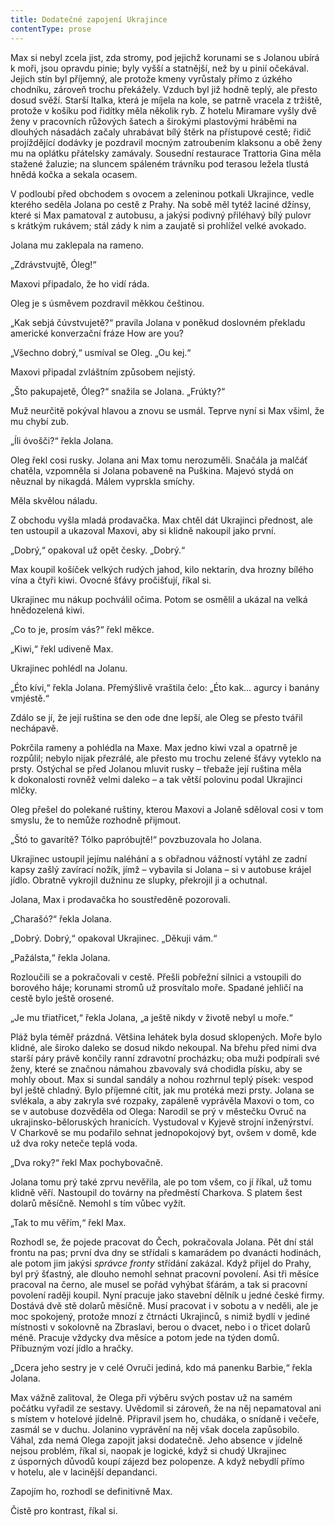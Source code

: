 ```yaml
---
title: Dodatečné zapojení Ukrajince
contentType: prose
---
```


Max si nebyl zcela jist, zda stromy, pod jejichž korunami se s Jolanou ubírá k moři, jsou opravdu pinie; byly vyšší a statnější, než by u pinií očekával. Jejich stín byl příjemný, ale protože kmeny vyrůstaly přímo z úzkého chodníku, zároveň trochu překážely. Vzduch byl již hodně teplý, ale přesto dosud svěží. Starší Italka, která je míjela na kole, se patrně vracela z tržiště, protože v košíku pod řidítky měla několik ryb. Z hotelu Miramare vyšly dvě ženy v pracovních růžových šatech a širokými plastovými hráběmi na dlouhých násadách začaly uhrabávat bílý štěrk na přístupové cestě; řidič projíždějící dodávky je pozdravil mocným zatroubením klaksonu a obě ženy mu na oplátku přátelsky zamávaly. Sousední restaurace Trattoria Gina měla stažené žaluzie; na sluncem spáleném trávníku pod terasou ležela tlustá hnědá kočka a sekala ocasem.

V podloubí před obchodem s ovocem a zeleninou potkali Ukrajince, vedle kterého seděla Jolana po cestě z Prahy. Na sobě měl tytéž laciné džínsy, které si Max pamatoval z autobusu, a jakýsi podivný přiléhavý bílý pulovr s krátkým rukávem; stál zády k nim a zaujatě si prohlížel velké avokado.

Jolana mu zaklepala na rameno.

„Zdrávstvujtě, Óleg!“

Maxovi připadalo, že ho vidí ráda.

Oleg je s úsměvem pozdravil měkkou češtinou.

„Kak sebjá čúvstvujetě?“ pravila Jolana v poněkud doslovném překladu americké konverzační fráze How are you?

„Všechno dobrý,“ usmíval se Oleg. „Ou kej.“

Maxovi připadal zvláštním způsobem nejistý.

„Što pakupajetě, Óleg?“ snažila se Jolana. „Frúkty?“

Muž neurčitě pokýval hlavou a znovu se usmál. Teprve nyní si Max všiml, že mu chybí zub.

„Íli óvošči?“ řekla Jolana.

Oleg řekl cosi rusky. Jolana ani Max tomu nerozuměli. Snačála ja malčáť chatěla, vzpomněla si Jolana pobaveně na Puškina. Majevó stydá on něuznal by nikagdá. Málem vyprskla smíchy.

Měla skvělou náladu.

Z obchodu vyšla mladá prodavačka. Max chtěl dát Ukrajinci přednost, ale ten ustoupil a ukazoval Maxovi, aby si klidně nakoupil jako první.

„Dobrý,“ opakoval už opět česky. „Dobrý.“

Max koupil košíček velkých rudých jahod, kilo nektarin, dva hrozny bílého vína a čtyři kiwi. Ovocné šťávy pročišťují, říkal si.

Ukrajinec mu nákup pochválil očima. Potom se osmělil a ukázal na velká hnědozelená kiwi.

„Co to je, prosím vás?“ řekl měkce.

„Kiwi,“ řekl udiveně Max.

Ukrajinec pohlédl na Jolanu.

„Éto kívi,“ řekla Jolana. Přemýšlivě vraštila čelo: „Éto kak… agurcy i banány vmjéstě.“

Zdálo se jí, že její ruština se den ode dne lepší, ale Oleg se přesto tvářil nechápavě.

Pokrčila rameny a pohlédla na Maxe. Max jedno kiwi vzal a opatrně je rozpůlil; nebylo nijak přezrálé, ale přesto mu trochu zelené šťávy vyteklo na prsty. Ostýchal se před Jolanou mluvit rusky – třebaže její ruština měla k dokonalosti rovněž velmi daleko – a tak větší polovinu podal Ukrajinci mlčky.

Oleg přešel do polekané ruštiny, kterou Maxovi a Jolaně sděloval cosi v tom smyslu, že to nemůže rozhodně přijmout.

„Štó to gavarítě? Tólko papróbujtě!“ povzbuzovala ho Jolana.

Ukrajinec ustoupil jejímu naléhání a s obřadnou vážností vytáhl ze zadní kapsy zašlý zavírací nožík, jímž – vybavila si Jolana – si v autobuse krájel jídlo. Obratně vykrojil dužninu ze slupky, překrojil ji a ochutnal.

Jolana, Max i prodavačka ho soustředěně pozorovali.

„Charašó?“ řekla Jolana.

„Dobrý. Dobrý,“ opakoval Ukrajinec. „Děkuji vám.“

„Pažálsta,“ řekla Jolana.

Rozloučili se a pokračovali v cestě. Přešli pobřežní silnici a vstoupili do borového háje; korunami stromů už prosvítalo moře. Spadané jehličí na cestě bylo ještě orosené.

„Je mu třiatřicet,“ řekla Jolana, „a ještě nikdy v životě nebyl u moře.“

Pláž byla téměř prázdná. Většina lehátek byla dosud sklopených. Moře bylo klidné, ale široko daleko se dosud nikdo nekoupal. Na břehu před nimi dva starší páry právě končily ranní zdravotní procházku; oba muži podpírali své ženy, které se značnou námahou zbavovaly svá chodidla písku, aby se mohly obout. Max si sundal sandály a nohou rozhrnul teplý písek: vespod byl ještě chladný. Bylo příjemné cítit, jak mu protéká mezi prsty. Jolana se svlékala, a aby zakryla své rozpaky, zapáleně vyprávěla Maxovi o tom, co se v autobuse dozvěděla od Olega: Narodil se prý v městečku Ovruč na ukrajinsko-běloruských hranicích. Vystudoval v Kyjevě strojní inženýrství. V Charkově se mu podařilo sehnat jednopokojový byt, ovšem v domě, kde už dva roky neteče teplá voda.

„Dva roky?“ řekl Max pochybovačně.

Jolana tomu prý také zprvu nevěřila, ale po tom všem, co jí říkal, už tomu klidně věří. Nastoupil do továrny na předměstí Charkova. S platem šest dolarů měsíčně. Nemohl s tím vůbec vyžít.

„Tak to mu věřím,“ řekl Max.

Rozhodl se, že pojede pracovat do Čech, pokračovala Jolana. Pět dní stál frontu na pas; první dva dny se střídali s kamarádem po dvanácti hodinách, ale potom jim jakýsi _správce fronty_ střídání zakázal. Když přijel do Prahy, byl prý šťastný, ale dlouho nemohl sehnat pracovní povolení. Asi tři měsíce pracoval na černo, ale musel se pořád vyhýbat šťárám, a tak si pracovní povolení raději koupil. Nyní pracuje jako stavební dělník u jedné české firmy. Dostává dvě stě dolarů měsíčně. Musí pracovat i v sobotu a v neděli, ale je moc spokojený, protože mnozí z čtrnácti Ukrajinců, s nimiž bydlí v jediné místnosti v sokolovně na Zbraslavi, berou o dvacet, nebo i o třicet dolarů méně. Pracuje vždycky dva měsíce a potom jede na týden domů. Příbuzným vozí jídlo a hračky.

„Dcera jeho sestry je v celé Ovruči jediná, kdo má panenku Barbie,“ řekla Jolana.

Max vážně zalitoval, že Olega při výběru svých postav už na samém počátku vyřadil ze sestavy. Uvědomil si zároveň, že na něj nepamatoval ani s místem v hotelové jídelně. Připravil jsem ho, chudáka, o snídaně i večeře, zasmál se v duchu. Jolanino vyprávění na něj však docela zapůsobilo. Váhal, zda nemá Olega zapojit jaksi dodatečně. Jeho absence v jídelně nejsou problém, říkal si, naopak je logické, když si chudý Ukrajinec z úsporných důvodů koupí zájezd bez polopenze. A když nebydlí přímo v hotelu, ale v lacinější depandanci.

Zapojím ho, rozhodl se definitivně Max.

Čistě pro kontrast, říkal si.
